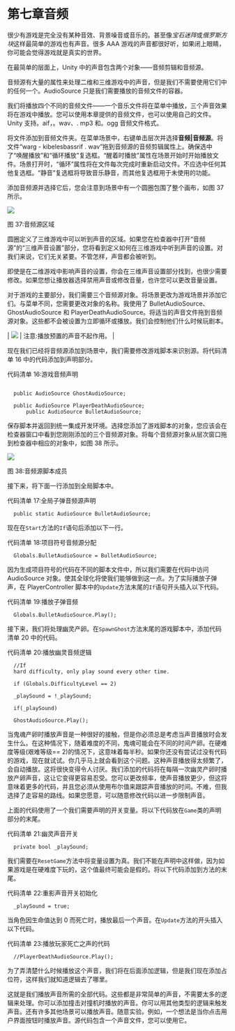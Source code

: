 # 第七章音频

很少有游戏是完全没有某种音效、背景噪音或音乐的。甚至像*宝石迷阵*或*俄罗斯方块*这样最简单的游戏也有声音。很多 AAA 游戏的声音都很好听，如果闭上眼睛，你可能会觉得游戏就是真实的世界。

在最简单的层面上，Unity 中的声音包含两个对象——音频剪辑和音频源。

音频源有大量的属性来处理二维和三维游戏中的声音，但是我们不需要使用它们中的任何一个。AudioSource 只是我们需要播放的音频文件的容器。

我们将播放四个不同的音频文件——一个音乐文件将在菜单中播放，三个声音效果将在游戏中播放。您可以使用本章提供的音频文件，也可以使用自己的文件。Unity 支持。aif，。wav、. mp3 和。ogg 音频文件格式。

将文件添加到音频文件夹。在菜单场景中，右键单击层次并选择**音频|音频源**。将文件“warg _-_ kibelesbassrif . wav”拖到音频源的音频剪辑属性上。确保选中了“唤醒播放”和“循环播放”复选框。“醒着时播放”属性在场景开始时开始播放文件。场景打开时，“循环”属性将在文件每次完成时重新启动文件。不应选中任何其他复选框。“静音”复选框将导致音乐静音，而其他复选框用于未使用的功能。

添加音频源并选择它后，您会注意到场景中有一个圆圈包围了整个画布，如图 37 所示。

![](../Images/image038.jpg)

图 37:音频源区域

圆圈定义了三维游戏中可以听到声音的区域。如果您在检查器中打开“音频源”的“三维声音设置”部分，您将看到定义如何在三维游戏中听到声音的设置。对我们来说，它们无关紧要。不管怎样，声音都会被听到。

即使是在二维游戏中影响声音的设置，你会在三维声音设置部分找到，也很少需要修改。如果您想让播放器选择禁用声音或修改音量，也许您可以更改音量设置。

对于游戏的主要部分，我们需要三个音频源对象。将场景更改为游戏场景并添加它们。与菜单不同，您需要更改对象的名称。我使用了 BulletAudioSource、GhostAudioSource 和 PlayerDeathAudioSource。将适当的声音文件拖到音频源对象。这些都不会被设置为立即循环或播放。我们会控制他们什么时候玩剧本。

| ![](../Images/note.png) | 注意:播放预置的声音不起作用。 |

现在我们已经将音频源添加到场景中，我们需要修改游戏脚本来识别源。将代码清单 16 中的代码添加到声明部分。

代码清单 16:游戏音频声明

```

  public AudioSource GhostAudioSource;

  public AudioSource PlayerDeathAudioSource;
      public AudioSource BulletAudioSource;

```

保存脚本并返回到统一集成开发环境。选择您添加了游戏脚本的对象，您应该会在检查器窗口中看到您刚刚添加的三个音频源对象。将每个音频源对象从层次窗口拖到检查器中相应的对象中，如图 38 所示。

![](../Images/image040.jpg)

图 38:音频源脚本成员

接下来，将下面一行添加到全局脚本中。

代码清单 17:全局子弹音频源声明

```
  public static AudioSource BulletAudioSource;

```

现在在`Start`方法的`If`语句后添加以下一行。

代码清单 18:项目符号音频源分配

```
  Globals.BulletAudioSource = BulletAudioSource;

```

因为生成项目符号的代码在不同的脚本文件中，所以我们需要在代码中访问 AudioSource 对象。使其全球化将使我们能够做到这一点。为了实际播放子弹声，在 PlayerController 脚本中的`Update`方法末尾的`If`语句开头插入以下代码。

代码清单 19:播放子弹音频

```
  Globals.BulletAudioSource.Play();

```

接下来，我们将处理幽灵产卵。在`SpawnGhost`方法末尾的游戏脚本中，添加代码清单 20 中的代码。

代码清单 20:播放幽灵音频逻辑

```
  //If
  hard difficulty, only play sound every other time.

  if (Globals.DifficultyLevel == 2)

  _playSound = !_playSound;

  if(_playSound)

  GhostAudioSource.Play();

```

当鬼魂产卵时播放声音是一种很好的接触，但是你必须总是考虑当声音播放时会发生什么。在这种情况下，随着难度的不同，鬼魂可能会在不同的时间产卵。在硬难度等级(艰难等级== 2)的情况下，这意味着每半秒。如果你还没有尝试过没有代码的游戏，现在就试试。你几乎马上就会看到这个问题。这种声音播放得太频繁了，会自动播放。这将很快变得令人讨厌。我们添加的代码将在每隔一次幽灵产卵时播放产卵声音，这让它变得更容易忍受。您可以更改频率，使声音播放更少，但这将意味着更多的代码，并且您必须从使用布尔值来跟踪声音播放的时间。不难，但我选择了走容易的路线。如果您愿意，可以随意修改代码以进一步限制声音。

上面的代码使用了一个我们需要声明的开关变量。将以下代码放在`Game`类的声明部分的末尾。

代码清单 21:幽灵声音开关

```
  private bool _playSound;

```

我们需要在`ResetGame`方法中将变量设置为真。我们不能在声明中这样做，因为如果游戏是在硬难度下玩的，这个值最终可能会是假的。将以下代码添加到方法的末尾。

代码清单 22:重影声音开关初始化

```
  _playSound = true;

```

当角色因生命值达到 0 而死亡时，播放最后一个声音。在`Update`方法的开头插入以下代码。

代码清单 23:播放玩家死亡之声的代码

```
  //PlayerDeathAudioSource.Play();

```

为了弄清楚什么时候播放这个声音，我们将在后面添加逻辑，但是我们现在添加占位符，这样我们就知道逻辑去了哪里。

这就是我们播放声音所需的全部代码。这些都是非常简单的声音，不需要太多的逻辑来处理。你可以添加撞击对撞机时播放的声音。你可以用其他类型的逻辑来触发声音。还有许多其他场景可以播放声音。随意实验。例如，一个想法是当你点击用户界面按钮时播放声音。源代码包含一个声音文件，您可以使用它。